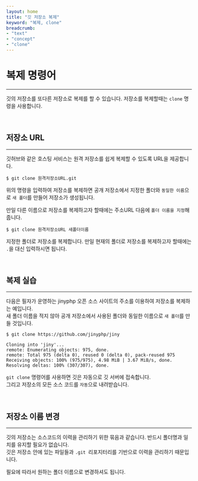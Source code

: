 ```yaml
---
layout: home
title: "깃 저장소 복제"
keyword: "복제, clone"
breadcrumb:
- "text"
- "concept"
- "clone"
---
```


# 복제 명령어
---
깃의 저장소를 또다른 저장소로 복제를 할 수 있습니다. 저장소를 복제할때는 `clone` 명령을 사용합니다.  

<br>

## 저장소 URL
---
깃허브와 같은 호스팅 서비스는 원격 저장소를 쉽게 복제할 수 있도록 URL을 제공합니다.  

```
$ git clone 원격저장소URL.git
```

위의 명령을 입력하여 저장소를 복제하면 공개 저장소에서 지정한 폴더와 `동일한 이름`으로 `새 폴더`를 만들어 저장소가 생성됩니다.  
  
만일 다른 이름으로 저장소를 복제하고자 할때에는 주소URL 다음에 `폴더 이름을 지정`해 줍니다.

```
$ git clone 원격저장소URL 새폴더이름
```

지정한 폴더로 저장소를 복제합니다. 만일 현재의 폴더로 저장소를 복제하고자 할때에는 `.`을 대신 입력하시면 됩니다.  

<br>

## 복제 실습
---
다음은 필자가 운영하는 jinyphp 오픈 소스 사이트의 주소를 이용하여 저장소를 복제하는 예입니다.  
새 폴더 이름을 적지 않아 공개 저장소에서 사용된 폴더와 동일한 이름으로 `새 폴더`를 만들 것입니다.  

```
$ git clone https://github.com/jinyphp/jiny

Cloning into 'jiny'...
remote: Enumerating objects: 975, done.
remote: Total 975 (delta 0), reused 0 (delta 0), pack-reused 975
Receiving objects: 100% (975/975), 4.98 MiB | 3.67 MiB/s, done.
Resolving deltas: 100% (307/307), done.
```

`git clone` 명령어를 사용하면 깃은 자동으로 깃 서버에 접속합니다.  
그리고 저장소의 모든 소스 코드를 `자동`으로 내려받습니다.  

<br> 

## 저장소 이름 변경
---
깃의 저장소는 소스코드의 이력을 관리하기 위한 묶음과 같습니다. 반드시 폴더명과 일치를 유지할 필요가 없습니다.  
깃은 저장소 안에 있는 파일들과 `.git `리포지터리를 기반으로 이력을 관리하기 때문입니다.  

필요에 따라서 원하는 폴더 이름으로 변경하셔도 됩니다. 

<br><br>